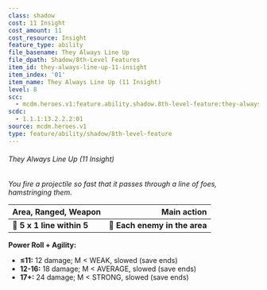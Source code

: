 ```yaml
---
class: shadow
cost: 11 Insight
cost_amount: 11
cost_resource: Insight
feature_type: ability
file_basename: They Always Line Up
file_dpath: Shadow/8th-Level Features
item_id: they-always-line-up-11-insight
item_index: '01'
item_name: They Always Line Up (11 Insight)
level: 8
scc:
  - mcdm.heroes.v1:feature.ability.shadow.8th-level-feature:they-always-line-up-11-insight
scdc:
  - 1.1.1:13.2.2.2:01
source: mcdm.heroes.v1
type: feature/ability/shadow/8th-level-feature
---
```


###### They Always Line Up (11 Insight)

*You fire a projectile so fast that it passes through a line of foes, hamstringing them.*

| **Area, Ranged, Weapon**   |               **Main action** |
| -------------------------- | ----------------------------: |
| **📏 5 x 1 line within 5** | **🎯 Each enemy in the area** |

**Power Roll + Agility:**

- **≤11:** 12 damage; M < WEAK, slowed (save ends)
- **12-16:** 18 damage; M < AVERAGE, slowed (save ends)
- **17+:** 24 damage; M < STRONG, slowed (save ends)
